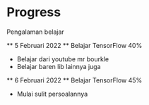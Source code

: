 # Progress
Pengalaman belajar

** 5 Februari 2022 **
Belajar TensorFlow 40%
  * Belajar dari youtube mr bourkle
  * Belajar baren lib lainnya juga

** 6 Februari 2022 **
Belajar TensorFlow 45%
  * Mulai sulit persoalannya 
